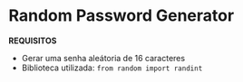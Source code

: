 # Random Password Generator

**REQUISITOS**
* Gerar uma senha aleátoria de 16 caracteres
* Biblioteca utilizada: `from random import randint`
